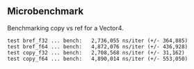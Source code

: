 ## Microbenchmark

Benchmarking copy vs ref for a Vector4.

```
test bref_f32 ... bench:   2,736,055 ns/iter (+/- 364,885)
test bref_f64 ... bench:   4,872,076 ns/iter (+/- 436,928)
test copy_f32 ... bench:   2,708,568 ns/iter (+/- 31,162)
test copy_f64 ... bench:   4,890,014 ns/iter (+/- 553,050)
```
